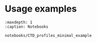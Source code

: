 # Usage examples



```{toctree}
:maxdepth: 1
:caption: Notebooks

notebooks/CTD_profiles_minimal_example

```